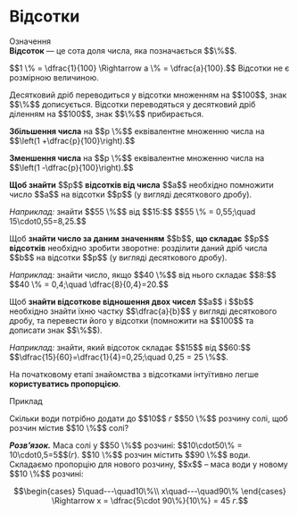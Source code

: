 # Відсотки

<div class="space">
<div class="eoz-wrap">
<span class="eoz">Означення</span>
<div class="eoz-text">
<b>Вiдсоток</b> — це сота доля числа, яка позначається $$\%$$.
</div>
</div>
</div>

<p>$$1 \% = \dfrac{1}{100} \Rightarrow a \% = \dfrac{a}{100}.$$ Вiдсотки не є розмiрною величиною.</p>

<p>Десятковий дрiб переводиться у вiдсотки множенням на $$100$$, знак $$\%$$ дописується. Вiдсотки переводяться у десятковий дрiб дiленням на $$100$$, знак $$\%$$ прибирається.</p>

<p><b>Збiльшення числа</b> на $$p \%$$ еквiвалентне множенню числа на $$\left(1 +\dfrac{p}{100}\right).$$</p>

<p><b>Зменшення числа</b> на $$p \%$$ еквiвалентне множенню числа на $$\left(1 -\dfrac{p}{100}\right).$$</p>

<p><b>Щоб знайти</b> $$p$$ <b>вiдсоткiв вiд числа</b> $$a$$ необхiдно помножити число $$a$$ на вiдсотки $$p$$ (у виглядi десяткового дробу).</p>

<p><i>Наприклад:</i> знайти $$55 \%$$ вiд $$15:$$ $$55 \% = 0,55;\quad 15\cdot0,55=8,25.$$</p>

<p>Щоб <b>знайти число за даним значенням</b> $$b$$, <b>що складає</b> $$p$$ <b>вiдсоткiв</b> необхiдно зробити зворотне: роздiлити даний дрiб числа $$b$$ на вiдсотки $$p$$ (у виглядi десяткового дробу).</p>

<p><i>Наприклад:</i> знайти число, якщо $$40 \%$$ вiд нього складає $$8:$$ $$40 \% = 0,4;\quad \dfrac{8}{0,4}=20.$$</p>

<p>Щоб <b>знайти вiдсоткове вiдношення двох чисел</b> $$a$$ і $$b$$ необхiдно знайти їхню частку $$\dfrac{a}{b}$$ у виглядi десяткового дробу, та перевести його у вiдсотки (помножити на $$100$$ та дописати знак $$\%$$).</p>

<p><i>Наприклад:</i> знайти, який вiдсоток складає $$15$$ вiд $$60:$$ $$\dfrac{15}{60}=\dfrac{1}{4}=0,25;\quad 0,25 = 25 \%$$.</p>

<p>На початковому етапi знайомства з вiдсотками iнтуїтивно легше <b>користуватись пропорцiєю</b>.</p>

<div class="space">
<div class="task-wrap">
<span class="task">Приклад</span>
<div class="task-text">
<p>Скiльки води потрiбно додати до $$10$$ <i>г</i> $$50 \%$$ розчину солi, щоб розчин мiстив $$10 \%$$ солi?</p>
<p><b><i>Розв’язок.</i></b> Маса солi у $$50 \%$$ розчинi: $$10\cdot50\% = 10\cdot0,5=5$$(<i>г</i>). $$10 \%$$ розчин мiстить $$90 \%$$ води. Складаємо пропорцiю для нового розчину, $$x$$ – маса води у новому $$10 \%$$ розчинi:
</p>
<p align="center">$$\begin{cases}
5\quad---\quad10\%\\
x\quad---\quad90\%
\end{cases} \Rightarrow x = \dfrac{5\cdot 90\%}{10\%} = 45 <i>г</i>.$$</p>
</div>
</div>
</div>